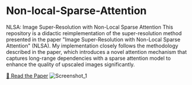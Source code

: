 # Non-local-Sparse-Attention
NLSA: Image Super-Resolution with Non-Local Sparse Attention
This repository is a didactic reimplementation of the super-resolution method presented in the paper "Image Super-Resolution with Non-Local Sparse Attention" (NLSA). My implementation closely follows the methodology described in the paper, which introduces a novel attention mechanism that captures long-range dependencies with a sparse attention model to enhance the quality of upscaled images significantly.

[📑 Read the Paper](https://openaccess.thecvf.com/content/CVPR2021/papers/Mei_Image_Super-Resolution_With_Non-Local_Sparse_Attention_CVPR_2021_paper.pdf)
![Screenshot_1](https://github.com/petrogass/Non-local-Sparse-Attention/assets/28407052/c33e0ea5-380b-4719-b5b1-9879e4b0e559)

